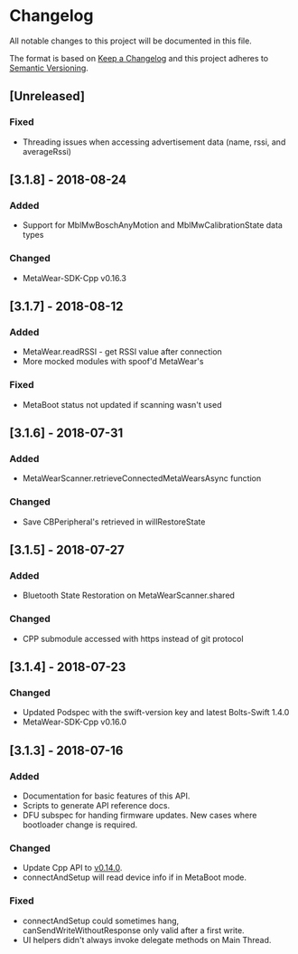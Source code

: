 # Changelog
All notable changes to this project will be documented in this file.

The format is based on [Keep a Changelog](http://keepachangelog.com/en/1.0.0/)
and this project adheres to [Semantic Versioning](http://semver.org/spec/v2.0.0.html).

## [Unreleased]

### Fixed
- Threading issues when accessing advertisement data (name, rssi, and averageRssi)

## [3.1.8] - 2018-08-24
### Added
- Support for MblMwBoschAnyMotion and MblMwCalibrationState data types

### Changed
- MetaWear-SDK-Cpp v0.16.3

## [3.1.7] - 2018-08-12
### Added
- MetaWear.readRSSI - get RSSI value after connection
- More mocked modules with spoof'd MetaWear's

### Fixed
- MetaBoot status not updated if scanning wasn't used

## [3.1.6] - 2018-07-31
### Added
- MetaWearScanner.retrieveConnectedMetaWearsAsync function

### Changed
- Save CBPeripheral's retrieved in willRestoreState

## [3.1.5] - 2018-07-27
### Added
- Bluetooth State Restoration on MetaWearScanner.shared

### Changed
- CPP submodule accessed with https instead of git protocol

## [3.1.4] - 2018-07-23
### Changed
- Updated Podspec with the swift-version key and latest Bolts-Swift 1.4.0
- MetaWear-SDK-Cpp v0.16.0

## [3.1.3] - 2018-07-16
### Added
- Documentation for basic features of this API.
- Scripts to generate API reference docs.
- DFU subspec for handing firmware updates.  New cases where bootloader change is required.

### Changed
- Update Cpp API to [v0.14.0](https://github.com/mbientlab/MetaWear-SDK-Cpp/releases/tag/0.14.0).
- connectAndSetup will read device info if in MetaBoot mode.

### Fixed
- connectAndSetup could sometimes hang, canSendWriteWithoutResponse only valid after a first write.
- UI helpers didn't always invoke delegate methods on Main Thread.


